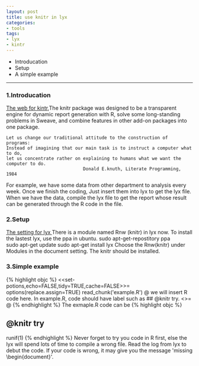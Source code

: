 ```yaml
---
layout: post
title: use knitr in lyx
categories:
- tools
tags:
- lyx
- kintr
---
```


* Introducation
* Setup
* A simple example

---

### 1.Introducation
[The web for kintr](http://yihui.name/knitr/),The knitr package was designed to be a transparent engine for dynamic report generation with R, solve some long-standing problems in Sweave, and combine features in other add-on packages into one package.


	Let us change our traditional attitude to the construction of programs:
	Instead of imagining that our main task is to instruct a computer what to do,
	let us concentrate rather on explaining to humans what we want the computer to do.
	                             Donald E.knuth, Literate Programming, 1984




For example, we have some data from other department to analysis every week. Once we finish the coding, Just insert them into lyx to get the lyx file. When we have the data, compile the lyx file to get the report whose result can be generated through the R code in the file.

### 2.Setup
[The setting for lyx ](http://yihui.name/knitr/demo/lyx)
There is a module named Rnw (knitr) in lyx now. To install the lastest lyx, use the ppa in ubuntu.
	sudo apt-get-repostitory ppa  
	sudo apt-get update
	sudo apt-get install lyx
Choose the Rnw(knitr) under Modules in the document setting. The knitr should be installed.


### 3.Simple example
{% highlight objc %}
<<set-potions,echo=FALSE,tidy=TRUE,cache=FALSE>>=
options(replace.assign=TRUE)
read_chunk('example.R')
@
we will insert R code here. In example.R,
code should have label such as ## @knitr try.
<<try>>=
@
{% endhighlight %}
The exmaple.R code can be
{% highlight objc %}
## @knitr try
runif(1)
{% endhighlight %}
Never forget to try you code in R first, else the lyx will spend lots of time to compile a wrong file. Read the log from lyx to debut the code. If your code is wrong, it may give you the message 'missing \begin{document}'.
